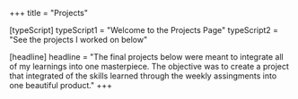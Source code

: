 +++
title = "Projects"

[typeScript] 
typeScript1 = "Welcome to the Projects Page" 
typeScript2 = "See the projects I worked on below"

[headline]
headline = "The final projects below were meant to integrate all of my learnings into one masterpiece. The objective was to create a project that integrated of the skills learned through the weekly assingments into one beautiful product."
+++



